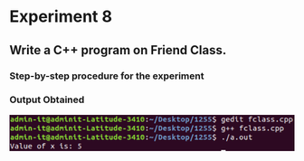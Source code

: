 # Experiment 8
## Write a C++ program on Friend Class.
### Step-by-step procedure for the experiment

### Output Obtained

![Test Image 1](friend_class.png)

